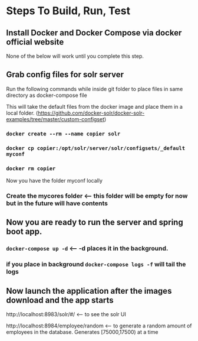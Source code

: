 # Steps To Build, Run, Test

## Install Docker and Docker Compose via docker official website
None of the below will work until you complete this step. 

## Grab config files for solr server

Run the following commands while inside git folder to place files in same directory as docker-compose file

This will take the default files from the docker image and place them in a local folder. (https://github.com/docker-solr/docker-solr-examples/tree/master/custom-configset)
### `docker create --rm --name copier solr`
### `docker cp copier:/opt/solr/server/solr/configsets/_default myconf`
### `docker rm copier`

Now you have the folder myconf locally

### Create the mycores folder <-- this folder will be empty for now but in the future will have contents

## Now you are ready to run the server and spring boot app.

### `docker-compose up -d` <-- -d places it in the background.
### if you place in background `docker-compose logs -f` will tail the logs 

## Now launch the application after the images download and the app starts

http://localhost:8983/solr/#/ <-- to see the solr UI

http://localhost:8984/employee/random <-- to generate a random amount of employees in the database. 
Generates [75000,17500) at a time
